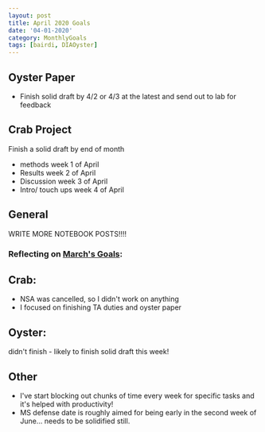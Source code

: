 ```yaml
---
layout: post
title: April 2020 Goals
date: '04-01-2020'
category: MonthlyGoals
tags: [bairdi, DIAOyster]
---
```


## Oyster Paper
- Finish solid draft by 4/2 or 4/3 at the latest and send out to lab for feedback

## Crab Project
Finish a solid draft by end of month
- methods week 1 of April
- Results week 2 of April
- Discussion week 3 of April
- Intro/ touch ups week 4 of April

## General
WRITE MORE NOTEBOOK POSTS!!!! 

### Reflecting on [March's Goals](https://grace-ac.github.io/march-goals/):
## Crab:
- NSA was cancelled, so I didn't work on anything 
- I focused on finishing TA duties and oyster paper

## Oyster:
didn't finish - likely to finish solid draft this week!

## Other
- I've start blocking out chunks of time every week for specific tasks and it's helped with productivity!
- MS defense date is roughly aimed for being early in the second week of June... needs to be solidified still. 
